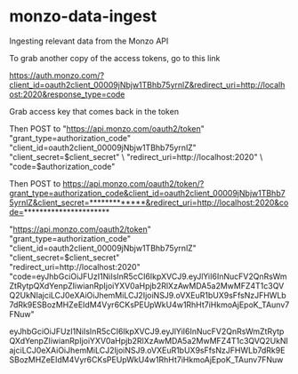 # monzo-data-ingest
Ingesting relevant data from the Monzo API

To grab another copy of the access tokens, go to this link

https://auth.monzo.com/?client_id=oauth2client_00009jNbjw1TBhb75yrnlZ&redirect_uri=http://localhost:2020&response_type=code

Grab access key that comes back in the token

Then POST to
"https://api.monzo.com/oauth2/token" \
    "grant_type=authorization_code" \
    "client_id=oauth2client_00009jNbjw1TBhb75yrnlZ" \
    "client_secret=$client_secret" \
    "redirect_uri=http://localhost:2020" \
    "code=$authorization_code"

Then POST to
https://api.monzo.com/oauth2/token/?grant_type=authorization_code&client_id=oauth2client_00009jNbjw1TBhb75yrnlZ&client_secret=*************&redirect_uri=http://localhost:2020&code=**********************


"https://api.monzo.com/oauth2/token" \
    "grant_type=authorization_code" \
    "client_id=oauth2client_00009jNbjw1TBhb75yrnlZ" \
    "client_secret=$client_secret" \
    "redirect_uri=http://localhost:2020" \
    "code=eyJhbGciOiJFUzI1NiIsInR5cCI6IkpXVCJ9.eyJlYiI6InNucFV2QnRsWmZtRytpQXdYenpZIiwianRpIjoiYXV0aHpjb2RlXzAwMDA5a2MwMFZ4T1c3QVQ2UkNIajciLCJ0eXAiOiJhemMiLCJ2IjoiNSJ9.oVXEuR1bUX9sFfsNzJFHWLb7dRk9ESBozMHZeEIdM4Vyr6CKsPEUpWkU4w1RhHt7iHkmoAjEpoK_TAunv7FNuw"

eyJhbGciOiJFUzI1NiIsInR5cCI6IkpXVCJ9.eyJlYiI6InNucFV2QnRsWmZtRytpQXdYenpZIiwianRpIjoiYXV0aHpjb2RlXzAwMDA5a2MwMFZ4T1c3QVQ2UkNIajciLCJ0eXAiOiJhemMiLCJ2IjoiNSJ9.oVXEuR1bUX9sFfsNzJFHWLb7dRk9ESBozMHZeEIdM4Vyr6CKsPEUpWkU4w1RhHt7iHkmoAjEpoK_TAunv7FNuw

